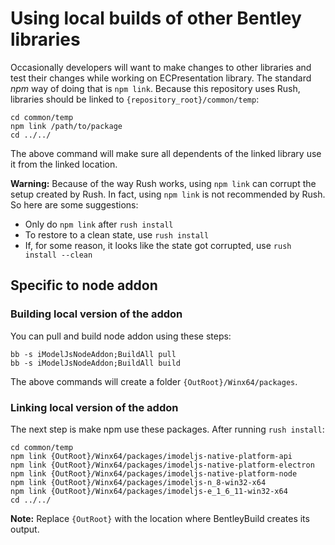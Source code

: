 # Using local builds of other Bentley libraries

Occasionally developers will want to make changes to other libraries
and test their changes while working on ECPresentation library. The standard
*npm* way of doing that is `npm link`. Because this repository uses Rush,
libraries should be linked to `{repository_root}/common/temp`:
```batch
cd common/temp
npm link /path/to/package
cd ../../
```
The above command will make sure all dependents of the linked library
use it from the linked location.

**Warning:** Because of the way Rush works, using `npm link` can corrupt
the setup created by Rush. In fact, using `npm link` is not recommended
by Rush. So here are some suggestions:
- Only do `npm link` after `rush install`
- To restore to a clean state, use `rush install`
- If, for some reason, it looks like the state got corrupted, use `rush install --clean`

## Specific to node addon

### Building local version of the addon

You can pull and build node addon using these steps:
```batch
bb -s iModelJsNodeAddon;BuildAll pull
bb -s iModelJsNodeAddon;BuildAll build
```
The above commands will create a folder `{OutRoot}/Winx64/packages`.

### Linking local version of the addon

The next step is make npm use these packages. After running `rush install`:
```batch
cd common/temp
npm link {OutRoot}/Winx64/packages/imodeljs-native-platform-api
npm link {OutRoot}/Winx64/packages/imodeljs-native-platform-electron
npm link {OutRoot}/Winx64/packages/imodeljs-native-platform-node
npm link {OutRoot}/Winx64/packages/imodeljs-n_8-win32-x64
npm link {OutRoot}/Winx64/packages/imodeljs-e_1_6_11-win32-x64
cd ../../
```
**Note:** Replace `{OutRoot}` with the location where BentleyBuild creates its output.
